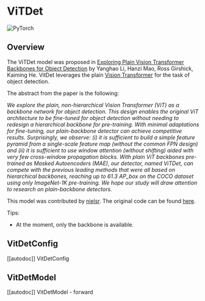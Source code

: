 <!--Copyright 2023 The HuggingFace Team. All rights reserved.

Licensed under the Apache License, Version 2.0 (the "License"); you may not use this file except in compliance with
the License. You may obtain a copy of the License at

http://www.apache.org/licenses/LICENSE-2.0

Unless required by applicable law or agreed to in writing, software distributed under the License is distributed on
an "AS IS" BASIS, WITHOUT WARRANTIES OR CONDITIONS OF ANY KIND, either express or implied. See the License for the
specific language governing permissions and limitations under the License.
-->

# ViTDet

<img alt="PyTorch" src="https://img.shields.io/badge/PyTorch-DE3412?style=flat&logo=pytorch&logoColor=white">

## Overview

The ViTDet model was proposed in [Exploring Plain Vision Transformer Backbones for Object Detection](https://arxiv.org/abs/2203.16527) by Yanghao Li, Hanzi Mao, Ross Girshick, Kaiming He.
VitDet leverages the plain [Vision Transformer](vit) for the task of object detection.

The abstract from the paper is the following:

*We explore the plain, non-hierarchical Vision Transformer (ViT) as a backbone network for object detection. This design enables the original ViT architecture to be fine-tuned for object detection without needing to redesign a hierarchical backbone for pre-training. With minimal adaptations for fine-tuning, our plain-backbone detector can achieve competitive results. Surprisingly, we observe: (i) it is sufficient to build a simple feature pyramid from a single-scale feature map (without the common FPN design) and (ii) it is sufficient to use window attention (without shifting) aided with very few cross-window propagation blocks. With plain ViT backbones pre-trained as Masked Autoencoders (MAE), our detector, named ViTDet, can compete with the previous leading methods that were all based on hierarchical backbones, reaching up to 61.3 AP_box on the COCO dataset using only ImageNet-1K pre-training. We hope our study will draw attention to research on plain-backbone detectors.*

This model was contributed by [nielsr](https://huggingface.co/nielsr).
The original code can be found [here](https://github.com/facebookresearch/detectron2/tree/main/projects/ViTDet).

Tips:

- At the moment, only the backbone is available.

## VitDetConfig

[[autodoc]] VitDetConfig

## VitDetModel

[[autodoc]] VitDetModel
    - forward